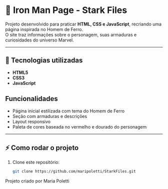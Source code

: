 # 🦾 Iron Man Page - Stark Files

Projeto desenvolvido para praticar **HTML, CSS e JavaScript**, recriando uma página inspirada no Homem de Ferro.  
O site traz informações sobre o personagem, suas armaduras e curiosidades do universo Marvel.

---

## 🚀 Tecnologias utilizadas
- **HTML5**
- **CSS3**
- **JavaScript**

## Funcionalidades
- Página inicial estilizada com tema do Homem de Ferro  
- Seção com armaduras e descrições  
- Layout responsivo  
- Paleta de cores baseada no vermelho e dourado do personagem  

---

## ⚡ Como rodar o projeto
1. Clone este repositório:
   ```bash
   git clone https://github.com/maripoletti/StarkFiles.git

Projeto criado por Maria Poletti
